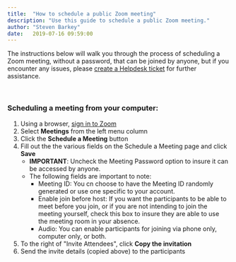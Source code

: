 ```yaml
---
title:  "How to schedule a public Zoom meeting"
description: "Use this guide to schedule a public Zoom meeting."
author: "Steven Barkey"
date:   2019-07-16 09:59:00
---
```

<p>The instructions below will walk you through the process of scheduling a Zoom meeting, without a password, that can be joined by anyone, but if you encounter any issues, please <a class="external-link" href="https://caeshelp.ucdavis.edu" target="_blank">create a Helpdesk ticket</a> for further assistance.</p>
<br />

<h3>Scheduling a meeting from your computer:</h3>
<ol style="PADDING-LEFT: 30px">
  <li>Using a browser, <a class="external-link" href="https://computing.caes.ucdavis.edu/documentation/helpdesk/sign_in_to_zoom" target="_blank">sign in to Zoom</a></li>
  <li>Select <b>Meetings</b> from the left menu column</li>
  <li>Click the <b>Schedule a Meeting</b> button</li>
  <li>Fill out the the various fields on the Schedule a Meeting page and click <b>Save</b>
    <ul style="PADDING-LEFT: 20px">
      <li><b>IMPORTANT</b>: Uncheck the Meeting Password option to insure it can be accessed by anyone.</li>
      <li>The following fields are important to note:
        <ul style="PADDING-LEFT: 20px">
          <li>Meeting ID: You cn choose to have the Meeting ID randomly generated or use one specific to your account.</li>
          <li>Enable join before host: If you want the participants to be able to meet before you join, or if you are not intending to join the meeting yourself, check this box to insure they are able to use the meeting room in your absence.</li>
          <li>Audio: You can enable participants for joining via phone only, computer only, or both.</li>
        </ul>
      </li>
    </ul>
  </li>
  <li>To the right of "Invite Attendees", click <b>Copy the invitation</b></li>
  <li>Send the invite details (copied above) to the participants</li>
</ol>
